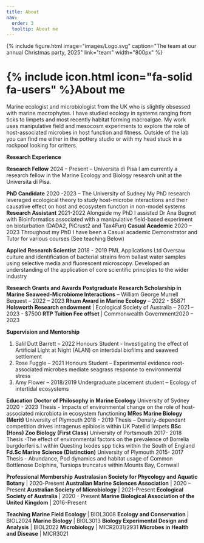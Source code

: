 ```yaml
---
title: About
nav:
  order: 3
  tooltip: About me
---
```

{%
  include figure.html
  image="images/Logo.svg"
  caption="The team at our annual Christmas party, 2025"
  link="team"
  width="800px"
%}
# {% include icon.html icon="fa-solid fa-users" %}About me


Marine ecologist and microbiologist from the UK who is slightly obsessed with marine macrophytes. I have studied ecology in systems ranging from ticks to limpets and most recently habitat forming macroalgae. My work uses manipulative field and mesocosm experiments to explore the role of host-associated microbes in host function and fitness. Outside of the lab you can find me either in the pottery studio or with my head stuck in a rockpool looking for critters.


**Research Experience**

**Research Fellow** 2024 – Present – Universita di Pisa
I am currently a research fellow in the Marine Ecology and Biology research unit at the Universita di Pisa. 

**PhD Candidate** 
2020 -2023 – The University of Sudney
My PhD research leveraged ecological theory to study host-microbe interactions and their causative effect on host and ecosystem 
function in non-model systems
  **Research Assistant** 
  2021-2022
Alongside my PhD I assisted Dr Ana Bugnot with Bioinformatics associated with a manipulative field-based experiment on 
bioturbation (DADA2, PiCrust2 and Tax4Fun)
  **Casual Academic** 
  2020 – 2023
Throughout my PhD I have been a Casual academic Demonstrator and Tutor for various courses (See teaching Below)

**Applied Research Scientist**
2018 - 2019 PML Applications Ltd 
Oversaw culture and identification of bacterial strains from ballast water samples using selective media and fluorescent microscopy. 
Developed an understanding of the application of core scientific principles to the wider industry

**Research Grants and Awards**
**Postgraduate Research Scholarship in Marine Seaweed-Microbiome Interactions** – William George Murrell Bequest – 2022 – 2023
**Rhum Award in Marine Ecology** – 2022 - $5871
**Holsworth Research endowment** | Ecological Society of Australia – 2021 – 2023 - $7500
**RTP Tuition Fee offset**  | Commonwealth Government2020 – 2023

**Supervision and Mentorship**
1. Salil Dutt Barrett – 2022 Honours Student - Investigating the effect of Artificial Light at Night (ALAN) on 
intertidal biofilms and seaweed settlement 
2. Rose Fuggle – 2021 Honours Student – Experimental evidence root-associated microbes mediate seagrass 
response to environmental stress
3. Amy Flower – 2018/2019 Undergraduate placement student – Ecology of intertidal ecosystems

**Education** 
**Doctor of Philosophy in Marine Ecology**
University of Sydney 2020 - 2023 
Thesis - Impacts of environmental change on the role of host- associated microbiota in ecosystem functioning 
**MRes Marine Biology (Merit)**
University of Plymouth 2018 - 2019 
Thesis – Density-dependant competition drives intragenus epibiosis within UK Patellid limpets 
**BSc (Hons) Zoo Biology (First Class)**
University of Portsmouth 2017- 2018 
Thesis -The effect of environmental factors on the prevalence of Borrelia burgdorferi s.l within Questing Ixodes spp ticks within the
South of England 
**Fd.Sc Marine Science (Distinction)**
University of Plymouth 2015- 2017 
Thesis - Abundance, Pod dynamics and habitat usage of Common Bottlenose Dolphins, Tursiops truncatus within Mounts Bay, 
Cornwall

**Professional Membership** 
**Australasian Society for Phycology and Aquatic Botany** | 2020-Present
**Australian Marine Sciences Association** | 2020 – Present
**Australian Society of Microbiology** | 2021-Present
**Ecological Society of Australia** | 2020 - Present
**Marine Biological Association of the United Kingdom** | 2016-Present

**Teaching** 
**Marine Field Ecology** | BIOL3008
**Ecology and Conservation** | BIOL2024 
**Marine Biology** | BIOL3013
**Biology Experimental Design and Analysis** | BIOL2022
**Microbiology** | MICR2031/2931
**Microbes in Health and Disease** | MICR3021
